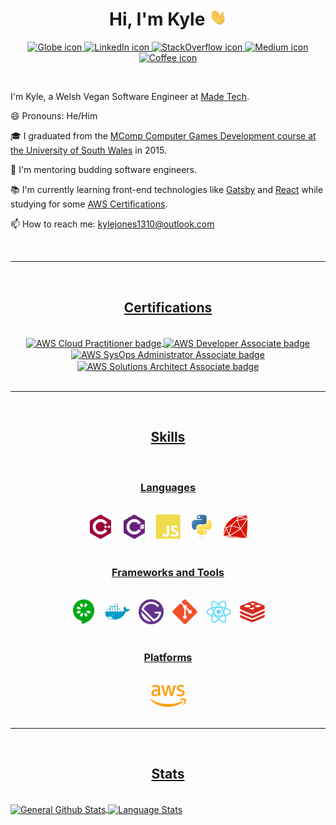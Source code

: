 <div title="Title">
  <h1 align="center">
    Hi, I'm Kyle <img width="28px" alt="waving hand animation" src="./assets/images/waving_hand.gif">
  </h1>
</div>

<!--Socials-->
<div title="Socials">
  <p align="center">
    <a href= "https://kylejones.io" title="Go to my website">
      <img width="28" alt="Globe icon" src="https://img.icons8.com/material-outlined/30/689d6a/geography.png"/>
    </a>
    <a href="https://www.linkedin.com/in/kylejones1310/" title="Go to my LinkedIn Profile">
      <img width="28" alt="LinkedIn icon" src="https://img.icons8.com/material-outlined/30/689d6a/linkedin.png" />
    </a>
    <a href="https://stackoverflow.com/story/kylejones" title="Go to my Stack Overflow Profile">
      <img width="28" alt="StackOverflow icon" src="https://img.icons8.com/metro/26/689d6a/stackoverflow.png" />
    </a>
    <a href="https://kyle-jones.medium.com/" title="Go to my Medium Profile">
      <img width="28" alt="Medium icon" src="https://img.icons8.com/ios-filled/30/689d6a/medium-new.png" />
    </a>
    <a href="https://www.buymeacoffee.com/KyleJones" title="Buy me a Coffee">
      <img width="28" alt="Coffee icon" src="https://img.icons8.com/material-outlined/30/689d6a/cafe.png" />
    </a>
  </p>
</div>

<br>

<!--About Me-->
<div title="About Me">
  <p align="left">
    I'm Kyle, a Welsh Vegan Software Engineer at <a href="https://www.madetech.com/" title="Find out more about Made Tech">Made Tech</a>. 

  😄 Pronouns: He/Him

  🎓 I graduated from the <a href="https://www.southwales.ac.uk/courses/mcomp-computer-games-development.html" title="See the course overview">MComp Computer Games Development course at the University of South Wales</a> in 2015.

  🌱 I'm mentoring budding software engineers.

  📚 I'm currently learning front-end technologies like <a href="https://www.gatsbyjs.com/" title="Find out more about Gatsby here">Gatsby</a> and <a href="https://reactjs.org/" title="Find out more about React here">React</a> while studying for some <a href="https://www.credly.com/users/kyle-jones.ca340517/badges" title="See my certifications">AWS Certifications</a>.

  📫 How to reach me: <a href="mailto:kylejones1310@outlook.com">kylejones1310@outlook.com</a>
  </p>
</div>

<br>
<hr>
<br>

<!--Certifications-->
<div title="Certifications">
  <h2 align="center">
    <u>Certifications</u>
  </h2>

  <br>

  <div align="center">
    <a href="https://www.credly.com/badges/e45a55dc-8303-4359-bfc4-1fd6b5237985/public_url" title="View Certification">
      <img height=120 alt="AWS Cloud Practitioner badge" align="center" src="https://images.credly.com/size/340x340/images/68468004-5a85-4f3b-bc58-590773979486/AWS-CloudPractitioner-2020.png" />
    </a>
    <a href="https://www.credly.com/badges/b84a373c-5a8b-4edc-ba47-1b3809d3e470/public_url" title="View Certification">
      <img height=120 alt="AWS Developer Associate badge" align="center" src="https://images.credly.com/size/340x340/images/598f6ac6-2dbd-4394-8ae4-943b2f4c43ea/AWS-Developer-Associate-2020.png" />
    </a>
    <a href="https://www.credly.com/badges/537e404c-fb51-4558-9d8c-296ed9576eb6/public_url" title="View Certification">
      <img height=120 alt="AWS SysOps Administrator Associate badge" align="center" src="https://images.credly.com/size/680x680/images/bf588058-87cc-4cbd-94b0-ef0385fb4371/AWS-SysOpAdmin-Associate-2020.png" />
    </a>
    <a href="https://www.credly.com/badges/c6b37b4d-0502-486e-a875-b456c99041e8/public_url" title="View Certification">
      <img height=120 alt="AWS Solutions Architect Associate badge" align="center" src="https://images.credly.com/size/680x680/images/4bc21d8b-4afe-4fbd-9a90-a9de8bf7b240/AWS-SolArchitect-Associate-2020.png" />
    </a>
  </div>
</div>

<br>
<hr>
<br>

<!--Skills-->
<div title="Skills">
  <h2 align="center">
    <u>Skills</u>
  </h2>

  <br>

  <div align="center" title="Languages">
    <h3>
      <u>Languages</u>
    </h3>
    <br>
    <span style="margin:5px">
	    <img title="C++" alt="C++" src="./assets/images/cplusplus.svg" height="40" />
    </span>
    <span style="margin:5px">
	    <img title="C#" alt="C#" src="./assets/images/csharp.svg" height="40" />
    </span>
    <span style="margin:5px">
	    <img title="JavaScript" alt="Ruby" src="./assets/images/javascript.svg" height="40" />
    </span>
    <span style="margin:5px">
      <img title="Python" alt="Python" src="./assets/images/python.svg" height="40" />
    </span>
    <span style="margin:5px">
	    <img title="Ruby" alt="Ruby" src="./assets/images/ruby.svg" height="40" />
    </span>
  </div>
  <br>
  <div align="center" title="Frameworks">
    <h3>
      <u>Frameworks and Tools</u>
    </h3>
    <br>
    <span style="margin:5px">
      <img title="Cucumber" alt="Cucumber" src="./assets/images/cucumber.svg" height="40" />
    </span>
    <span style="margin:5px">
      <img title="Docker" alt="Docker" src="./assets/images/docker.svg" height="40" />
    </span>
    <span style="margin:5px">
      <img title="Gatsby" alt="Gatsby" src="./assets/images/gatsby.svg" height="40" />
    </span>
    <span style="margin:5px">
      <img title="Git" alt="Git" src="./assets/images/git.svg" height="40" />
    </span>
    <span style="margin:5px">
      <img title="React" alt="React" src="./assets/images/react.svg" height="40" />
    </span>
    <span style="margin:5px">
      <img title="Redis" alt="Redis" src="./assets/images/redis.svg" height="40" />
    </span>
  </div>
  <br>
  <div align="center" title="Platforms">
    <h3>
      <u>Platforms</u>
    </h3>
    <br>
	  <span style="margin:5px">
      <img title="Amazon Web Services (AWS)" alt="Amazon Web Services (AWS)" src="./assets/images/aws.svg" height="35" />
    </span>
  </div>
</div>

<br>
<hr>
<br>

<!--Stats-->
<div title="Stats">
  <h2 align="center">
    <u>Stats</u>
  </h2>

  <br>

  <div align="justify">
    <a href="https://github.com/anuraghazra/github-readme-stats" title="Go to Source">
      <img height=175 alt="General Github Stats" align="center" src="https://github-readme-stats.vercel.app/api?username=Kerl1310&theme=tokyonight&cache_seconds=86400" />
    </a>
    <a href="https://github.com/anuraghazra/github-readme-stats" title="Go to Source">
      <img height=175 alt="Language Stats" align="center" src="https://github-readme-stats.vercel.app/api/top-langs/?username=Kerl1310&theme=tokyonight&langs_count=8&layout=compact&cache_seconds=86400" />
    </a>
  </div>
</div>
